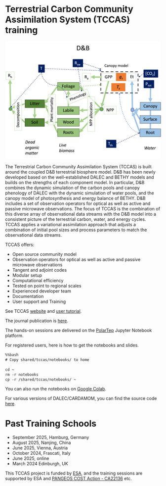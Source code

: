 # Terrestrial Carbon Community Assimilation System (TCCAS) training 

<img src="https://github.com/soonyenju/tccas/blob/main/data/D%2BB_schematic.png" width="800"/>

The Terrestrial Carbon Community Assimilation System (TCCAS) is built around the coupled D&B terrestrial biosphere model. D&B has been newly developed based on the well-established DALEC and BETHY models and builds on the strengths of each component model. In particular, D&B combines the dynamic simulation of the carbon pools and canopy phenology of DALEC with the dynamic simulation of water pools, and the canopy model of photosynthesis and energy balance of BETHY. D&B includes a set of observation operators for optical as well as active and passive microwave observations. The focus of TCCAS is the combination of this diverse array of observational data streams with the D&B model into a consistent picture of the terrestrial carbon, water, and energy cycles. TCCAS applies a variational assimilation approach that adjusts a combination of initial pool sizes and process parameters to match the observational data streams.


TCCAS offers:
- Open source community model
- Observation operators for optical as well as active and passive microwave observations
- Tangent and adjoint codes
- Modular setup
- Computational efficiency
- Tested on point to regional scales
- Experienced developer team
- Documentation
- User support and Training

See TCCAS [website](https://tccas.inversion-lab.com/) and [user tutorial](https://tccas.inversion-lab.com/documentation/TCCAS_manual.pdf).

The journal publication is [here](https://gmd.copernicus.org/articles/18/2137/2025/). 

The hands-on sessions are delivered on the [PolarTep](https://tccas.hub.eox.at/) Jupyter Notebook platform.

For registered users, here is how to get the notebooks and slides.

```
%%bash
# Copy shared/tccas/notebooks/ to home

cd ~
rm -r notebooks
cp -r /shared/tccas/notebooks/ ~
```

You can also run the notebooks on [Google Colab](https://colab.research.google.com/notebooks/intro.ipynb).

For various versions of DALEC/CARDAMOM, you can find the source code [here](https://github.com/GCEL/CARDAMOM). 

# Past Training Schools

- September 2025, Hamburg, Germany
- August 2025, Nanjing, China
- June 2025, Vienna, Austria
- October 2024, Frascati, Italy
- June 2025, online
- March 2024 Edinburgh, UK


This TCCAS project is funded by [ESA](https://eo4society.esa.int/2025/06/17/new-carbon-and-water-cycles-model-boosts-eo-data-assimilation/), and the training sessions are supported by ESA and [PANGEOS COST Action - CA22136](https://pangeos.eu/) etc.
